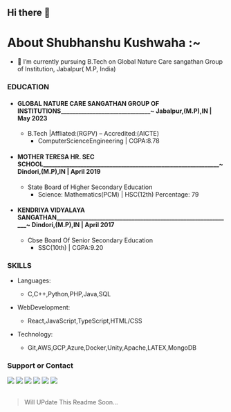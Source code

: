 ## Hi there 👋

# About Shubhanshu Kushwaha :~

- 🔭 I’m currently pursuing B.Tech on Global Nature Care sangathan Group of Institution, Jabalpur( M.P, India)

 ###  EDUCATION
 
- #### GLOBAL NATURE CARE SANGATHAN GROUP OF INSTITUTIONS_______________________________~ Jabalpur,(M.P),IN | May 2023                                           
  - B.Tech |Affliated:(RGPV) – Accredited:(AICTE)     
      - ComputerScienceEngineering | CGPA:8.78
   
-  #### MOTHER TERESA HR. SEC SCHOOL_____________________________________________________________~ Dindori,(M.P),IN | April 2019
   - State Board of Higher Secondary Education
     - Science: Mathematics(PCM) | HSC(12th) Percentage: 79
   
-  #### KENDRIYA VIDYALAYA SANGATHAN_____________________________________________________________~ Dindori,(M.P),IN | April 2017
   
   - Cbse Board Of Senior Secondary Education
     - SSC(10th) | CGPA:9.20
 
 ### SKILLS
 - Languages:
   - C,C++,Python,PHP,Java,SQL
  
 - WebDevelopment: 
   - React,JavaScript,TypeScript,HTML/CSS
 
 - Technology: 
   - Git,AWS,GCP,Azure,Docker,Unity,Apache,LATEX,MongoDB

 ### Support or Contact
<div>
<a href="https://twitter.com/intent/follow?screen_name=shubhanshukus15"><img src="https://img.shields.io/badge/Shubhanshu--1507-%231DA1F2.svg?style=for-the-badge&logo=Twitter&logoColor=white"></a>
<a href="https://www.linkedin.com/in/shubhanshu-kushwaha-850b87141/"><img src="https://img.shields.io/badge/linkedin-%230077B5.svg?style=for-the-badge&logo=linkedin&logoColor=white"></a>
<a href="mailto:Shubhanshulushwaha2050@gmail.com"><img src="https://img.shields.io/badge/Gmail-D14836?style=for-the-badge&logo=gmail&logoColor=white"></a>
<a href="https://www.facebook.com/shubhanshu.kushwaha.15/"><img src="https://img.shields.io/badge/Facebook-%231877F2.svg?style=for-the-badge&logo=Facebook&logoColor=white"></a>
<a href="https://https://t.me/Shubhanshu15"><img src="https://img.shields.io/badge/Telegram-2CA5E0?style=for-the-badge&logo=telegram&logoColor=white"></a>
<a href="https://www.instagram.com/shubhanshu15_/"><img src="https://img.shields.io/badge/Shubhanshu15__-%23E4405F.svg?style=for-the-badge&logo=Instagram&logoColor=white"/></a>

 </div><br>
 
> Will UPdate This Readme Soon...
